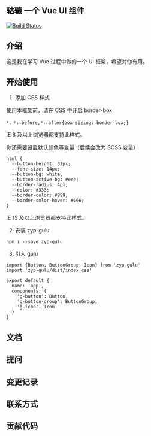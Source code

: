 ## 轱辘 一个 Vue UI 组件

[![Build Status](https://www.travis-ci.org/ZhangYuP/gulu-demo.svg?branch=master)](https://www.travis-ci.org/ZhangYuP/gulu-demo)

## 介绍

这是我在学习 Vue 过程中做的一个 UI 框架，希望对你有用。

## 开始使用

1. 添加 CSS 样式

使用本框架前，请在 CSS 中开启 border-box

```$xslt
*，*::before,*::after{box-sizing: border-box;}
```
IE 8 及以上浏览器都支持此样式。

你还需要设置默认颜色等变量（后续会改为 SCSS 变量）
```$xslt
html {
  --button-height: 32px;
  --font-size: 14px;
  --button-bg: white;
  --button-active-bg: #eee;
  --border-radius: 4px;
  --color: #333;
  --border-color: #999;
  --border-color-hover: #666;
}
```
IE 15 及以上浏览器都支持此样式。

2. 安装 zyp-gulu
```$xslt
npm i --save zyp-gulu
```
3. 引入 gulu
```$xslt
import {Button, ButtonGroup, Icon} from 'zyp-gulu'
import 'zyp-gulu/dist/index.css'

export default {
  name: 'app',
  components: {
    'g-button': Button,
    'g-button-group': ButtonGroup,
    'g-icon': Icon
  }
}
```
## 文档

## 提问

## 变更记录

## 联系方式

## 贡献代码
